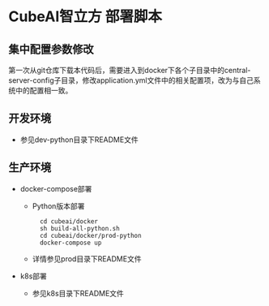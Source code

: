 # CubeAI智立方 部署脚本

## 集中配置参数修改

第一次从git仓库下载本代码后，需要进入到docker下各个子目录中的central-server-config子目录，修改application.yml文件中的相关配置项，改为与自己系统中的配置相一致。

## 开发环境

- 参见dev-python目录下README文件

## 生产环境

- docker-compose部署
 
    - Python版本部署
    
            cd cubeai/docker
            sh build-all-python.sh
            cd cubeai/docker/prod-python
            docker-compose up
    
    - 详情参见prod目录下README文件

- k8s部署

    - 参见k8s目录下README文件
